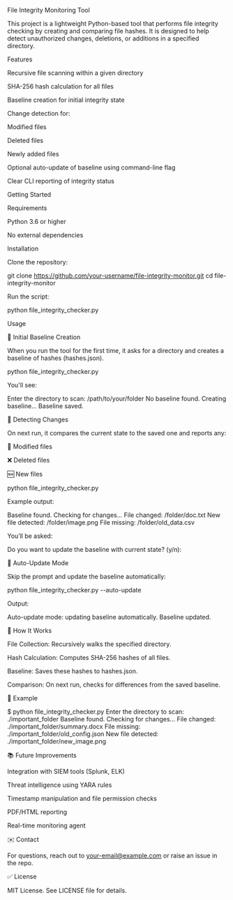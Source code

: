 File Integrity Monitoring Tool

This project is a lightweight Python-based tool that performs file integrity checking by creating and comparing file hashes. It is designed to help detect unauthorized changes, deletions, or additions in a specified directory.

Features

Recursive file scanning within a given directory

SHA-256 hash calculation for all files

Baseline creation for initial integrity state

Change detection for:

Modified files

Deleted files

Newly added files

Optional auto-update of baseline using command-line flag

Clear CLI reporting of integrity status

Getting Started

Requirements

Python 3.6 or higher

No external dependencies

Installation

Clone the repository:

git clone https://github.com/your-username/file-integrity-monitor.git
cd file-integrity-monitor

Run the script:

python file_integrity_checker.py

Usage

🔹 Initial Baseline Creation

When you run the tool for the first time, it asks for a directory and creates a baseline of hashes (hashes.json).

python file_integrity_checker.py

You'll see:

Enter the directory to scan: /path/to/your/folder
No baseline found. Creating baseline...
Baseline saved.

🔹 Detecting Changes

On next run, it compares the current state to the saved one and reports any:

🔄 Modified files

❌ Deleted files

🆕 New files

python file_integrity_checker.py

Example output:

Baseline found. Checking for changes...
File changed: /folder/doc.txt
New file detected: /folder/image.png
File missing: /folder/old_data.csv

You’ll be asked:

Do you want to update the baseline with current state? (y/n):

🔹 Auto-Update Mode

Skip the prompt and update the baseline automatically:

python file_integrity_checker.py --auto-update

Output:

Auto-update mode: updating baseline automatically.
Baseline updated.

🔧 How It Works

File Collection: Recursively walks the specified directory.

Hash Calculation: Computes SHA-256 hashes of all files.

Baseline: Saves these hashes to hashes.json.

Comparison: On next run, checks for differences from the saved baseline.

📄 Example

$ python file_integrity_checker.py
Enter the directory to scan: ./important_folder
Baseline found. Checking for changes...
File changed: ./important_folder/summary.docx
File missing: ./important_folder/old_config.json
New file detected: ./important_folder/new_image.png

📚 Future Improvements

Integration with SIEM tools (Splunk, ELK)

Threat intelligence using YARA rules

Timestamp manipulation and file permission checks

PDF/HTML reporting

Real-time monitoring agent

✉️ Contact

For questions, reach out to your-email@example.com or raise an issue in the repo.

✅ License

MIT License. See LICENSE file for details.

